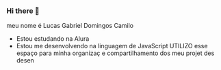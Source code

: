 ### Hi there 👋

meu nome é Lucas Gabriel Domingos Camilo

- Estou estudando na Alura
- Estou me desenvolvendo na linguagem de JavaScript
UTILIZO  esse espaço para minha organizaç e compartilhamento dos meu projet des desen
